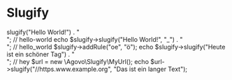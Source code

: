 # Slugify

<?php
require 'vendor/autoload.php';

use Cocur\Slugify\Slugify;

$slugify = new Slugify();
echo $slugify->slugify("Hello World!") . "<br>"; // hello-world

echo $slugify->slugify("Hello World!", "_") . "<br>"; // hello_world

$slugify->addRule("oe", "ö");
echo $slugify->slugify("Heute ist ein schöner Tag") . "<br>"; // hey

$url = new \Agovo\Slugify\MyUrl();
echo $url->slugify("//https.www.example.org", "Das ist ein langer Text");

